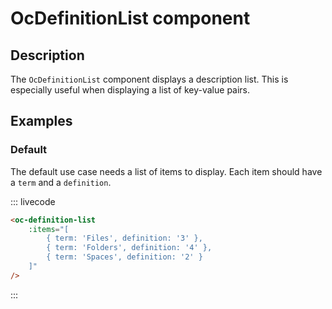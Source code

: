 # OcDefinitionList component

## Description

The `OcDefinitionList` component displays a description list. This is especially useful when displaying a list of key-value pairs.

## Examples

### Default

The default use case needs a list of items to display. Each item should have a `term` and a `definition`.

::: livecode
```html
<oc-definition-list
	:items="[
		{ term: 'Files', definition: '3' },
		{ term: 'Folders', definition: '4' },
		{ term: 'Spaces', definition: '2' }
	]"
/>
```
:::
